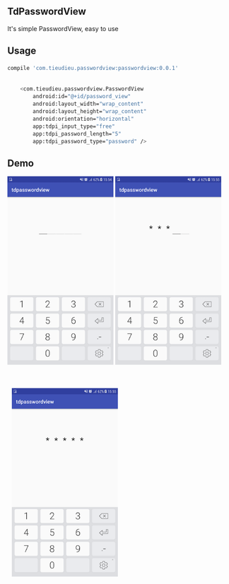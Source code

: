 ## TdPasswordView
It's simple PasswordView, easy to use


## Usage

```bash
compile 'com.tieudieu.passwordview:passwordview:0.0.1'
```


```bash

    <com.tieudieu.passwordview.PasswordView
        android:id="@+id/password_view"
        android:layout_width="wrap_content"
        android:layout_height="wrap_content"
        android:orientation="horizontal"
        app:tdpi_input_type="free"
        app:tdpi_password_length="5"
        app:tdpi_password_type="password" />

```

##  Demo

<img src="docs/Pic1.png" height='auto' width='240'/>      <img src="docs/Pic2.png" height='auto' width='240'/>       <img src="docs/Pic3.png" height='auto' width='240' style="margin:50px 10px 50px 10px"/>
